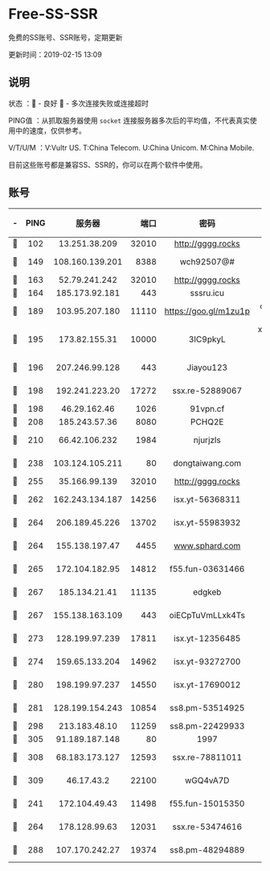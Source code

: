 # Free-SS-SSR

免费的SS账号、SSR账号，定期更新

更新时间：2019-02-15 13:09

## 说明

状态     ：🙂 - 良好 🙁 - 多次连接失败或连接超时

PING值   ：从抓取服务器使用 `socket` 连接服务器多次后的平均值，不代表真实使用中的速度，仅供参考。

V/T/U/M  ：V:Vultr US. T:China Telecom. U:China Unicom. M:China Mobile.

目前这些账号都是兼容SS、SSR的，你可以在两个软件中使用。

## 账号

|-|PING|服务器|端口|密码|加密方式|区域|V/T/U/M|
|:----:|:----:|:-----:|-----:|:----:|:----:|:----:|:----:|
|🙂|102|13.251.38.209|32010|http://gggg.rocks|chacha20|SG|9↑/9↑/9↑/10↑|
|🙂|149|108.160.139.201|8388|wch92507@#|aes-256-cfb|JP|9↑/10↑/10↑/10↑|
|🙂|163|52.79.241.242|32010|http://gggg.rocks|chacha20|KR|7↑/7↑/6↑/9↑|
|🙂|164|185.173.92.181|443|sssru.icu|rc4-md5|RU|10↑/10↑/10↑/10↑|
|🙂|189|103.95.207.180|11110|https://goo.gl/m1zu1p|chacha20-ietf|US|9↑/10↑/9↑/9↑|
|🙂|195|173.82.155.31|10000|3IC9pkyL|xchacha20-ietf-poly1305|US|10↑/10↑/10↑/10↑|
|🙂|196|207.246.99.128|443|Jiayou123|aes-256-cfb|US|10↑/10↑/10↑/10↑|
|🙂|198|192.241.223.20|17272|ssx.re-52889067|aes-256-cfb|US|9↑/10↑/9↑/10↑|
|🙂|198|46.29.162.46|1026|91vpn.cf|rc4-md5|RU|10↑/10↑/10↑/10↑|
|🙂|208|185.243.57.36|8080|PCHQ2E|rc4-md5|US|10↑/10↑/10↑/10↑|
|🙂|210|66.42.106.232|1984|njurjzls|aes-256-cfb|US|9↓/10↑/10↑/10↑|
|🙂|238|103.124.105.211|80|dongtaiwang.com|aes-256-cfb|US|10↑/10↑/10↑/10↑|
|🙂|255|35.166.99.139|32010|http://gggg.rocks|chacha20|US|9↑/9↑/9↑/9↑|
|🙂|262|162.243.134.187|14256|isx.yt-56368311|aes-256-cfb|US|9↑/10↑/9↑/10↑|
|🙂|264|206.189.45.226|13702|isx.yt-55983932|aes-256-cfb|SG|9↑/10↑/9↑/10↑|
|🙂|264|155.138.197.47|4455|www.sphard.com|aes-256-cfb|US|9↑/10↑/10↑/10↑|
|🙂|265|172.104.182.95|14812|f55.fun-03631466|aes-256-cfb|SG|10↑/10↑/10↑/10↑|
|🙂|267|185.134.21.41|11135|edgkeb|aes-256-cfb|GB|10↑/10↑/10↑/10↑|
|🙂|267|155.138.163.109|443|oiECpTuVmLLxk4Ts|aes-256-cfb|US|7↓/10↑/10↑/10↑|
|🙂|273|128.199.97.239|17811|isx.yt-12356485|aes-256-cfb|SG|9↑/10↑/9↑/10↑|
|🙂|274|159.65.133.204|14962|isx.yt-93272700|aes-256-cfb|SG|9↑/10↑/9↑/10↑|
|🙂|280|198.199.97.237|14550|isx.yt-17690012|aes-256-cfb|US|9↑/10↑/9↑/10↑|
|🙂|281|128.199.154.243|10854|ss8.pm-53514925|aes-256-cfb|SG|10↑/10↑/10↑/10↑|
|🙂|298|213.183.48.10|11259|ss8.pm-22429933|rc4-md5|RU|9↑/10↑/9↑/10↑|
|🙂|305|91.189.187.148|80|1997|chacha20|US|10↑/10↑/10↑/10↑|
|🙂|308|68.183.173.127|12593|ssx.re-78811011|aes-256-cfb|US|9↑/10↑/9↑/10↑|
|🙂|309|46.17.43.2|22100|wGQ4vA7D|aes-256-gcm|RU|6↑/10↑/10↑/10↑|
|🙂|241|172.104.49.43|11498|f55.fun-15015350|aes-256-cfb|SG|9↑/10↑/9↑/10↑|
|🙂|264|178.128.99.63|12031|ssx.re-53474616|aes-256-cfb|SG|9↑/10↑/9↑/10↑|
|🙂|288|107.170.242.27|19374|ss8.pm-48294889|aes-256-cfb|US|9↑/10↑/9↑/10↑|
